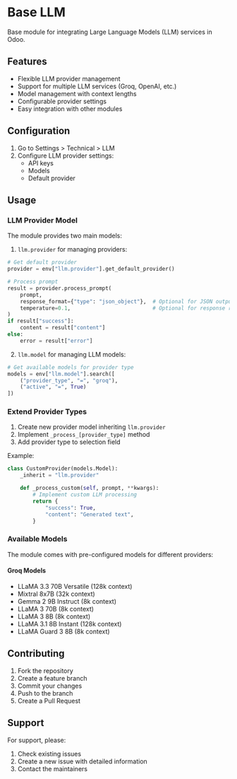 # Base LLM

Base module for integrating Large Language Models (LLM) services in Odoo.

## Features

- Flexible LLM provider management
- Support for multiple LLM services (Groq, OpenAI, etc.)
- Model management with context lengths
- Configurable provider settings
- Easy integration with other modules

## Configuration

1. Go to Settings > Technical > LLM
2. Configure LLM provider settings:
   - API keys
   - Models
   - Default provider

## Usage

### LLM Provider Model

The module provides two main models:

1. `llm.provider` for managing providers:
```python
# Get default provider
provider = env["llm.provider"].get_default_provider()

# Process prompt
result = provider.process_prompt(
    prompt,
    response_format={"type": "json_object"},  # Optional for JSON output
    temperature=0.1,                          # Optional for response randomness
)
if result["success"]:
    content = result["content"]
else:
    error = result["error"]
```

2. `llm.model` for managing LLM models:
```python
# Get available models for provider type
models = env["llm.model"].search([
    ("provider_type", "=", "groq"),
    ("active", "=", True)
])
```

### Extend Provider Types

1. Create new provider model inheriting `llm.provider`
2. Implement `_process_[provider_type]` method
3. Add provider type to selection field

Example:
```python
class CustomProvider(models.Model):
    _inherit = "llm.provider"

    def _process_custom(self, prompt, **kwargs):
        # Implement custom LLM processing
        return {
            "success": True,
            "content": "Generated text",
        }
```

### Available Models

The module comes with pre-configured models for different providers:

#### Groq Models
- LLaMA 3.3 70B Versatile (128k context)
- Mixtral 8x7B (32k context)
- Gemma 2 9B Instruct (8k context)
- LLaMA 3 70B (8k context)
- LLaMA 3 8B (8k context)
- LLaMA 3.1 8B Instant (128k context)
- LLaMA Guard 3 8B (8k context)

## Contributing

1. Fork the repository
2. Create a feature branch
3. Commit your changes
4. Push to the branch
5. Create a Pull Request

## Support

For support, please:
1. Check existing issues
2. Create a new issue with detailed information
3. Contact the maintainers
